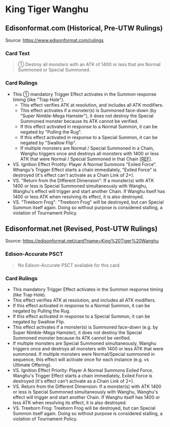 # King Tiger Wanghu

## Edisonformat.com (Historical, Pre-UTW Rulings)

Source: https://www.edisonformat.com/rulings

### Card Text

> ① Destroy all monsters with an ATK of 1400 or less that are Normal Summoned or Special Summoned.

### Card Rulings

*   This ① mandatory Trigger Effect activates in the Summon response timing (like "Trap Hole").
    *   This effect verifies ATK at resolution, and includes all ATK modifiers.
    *   This effect activates if a monster(s) is Summoned face-down (by "Super Nimble-Mega Hamster"), it does not destroy the Special Summoned monster because its ATK cannot be verified.
    *   If this effect activated in response to a Normal Summon, it can be negated by "Pulling the Rug".
    *   If this effect activated in response to a Special Summon, it can be negated by "Swallow Flip".
    *   If multiple monsters are Normal / Special Summoned in a Chain, Wanghu triggers once and destroys all monsters with 1400 or less ATK that were Normal / Special Summoned in that Chain \[[REF](https://www.pojo.biz/board/showpost.php?p=28892642&postcount=5)\].
*   VS. Ignition Effect Priotity: Player A Normal Summons "Exiled Force". Whangu's Trigger Effect starts a chain immediately, "Exiled Force" is destroyed (it's effect can't activate as a Chain Link of 2+).
*   VS. "Return from the Different Dimension": If a monster(s) with ATK 1400 or less is Special Summoned simultaneously with Wanghu, Wanghu's effect will trigger and start another Chain. If Wanghu itself has 1400 or less ATK when resolving its effect, it is also destroyed.
*   VS. "Treeborn Frog": "Treeborn Frog" will be destroyed, but can Special Summon itself again. Doing so without purpose is considered stalling, a violation of Tournament Policy.

## Edisonformat.net (Revised, Post-UTW Rulings)

Source: https://edisonformat.net/card?name=King%20Tiger%20Wanghu

### Edison-Accurate PSCT

> No Edison-Accurate PSCT available for this card.

### Card Rulings

*   This mandatory Trigger Effect activates in the Summon response timing (like Trap Hole).
*   This effect verifies ATK at resolution, and includes all ATK modifiers.
*   If this effect activated in response to a Normal Summon, it can be negated by Pulling the Rug.
*   If this effect activated in response to a Special Summon, it can be negated by Swallow Flip.
*   This effect activates if a monster(s) is Summoned face-down (e.g. by Super Nimble-Mega Hamster), it does not destroy the Special Summoned monster because its ATK cannot be verified.
*   If multiple monsters are Special Summoned simultaneously, Wanghu triggers once and destroys all monsters with 1400 or less ATK that were summoned. If multiple monsters were Normal/Special summoned in sequence, this effect will activate once for each instance (e.g. vs Ultimate Offering).
*   VS. Ignition Effect Priority: Player A Normal Summons Exiled Force. Wanghu's Trigger Effect starts a chain immediately, Exiled Force is destroyed (it's effect can't activate as a Chain Link of 2+).
*   VS. Return from the Different Dimension: If a monster(s) with ATK 1400 or less is Special Summoned simultaneously with Wanghu, Wanghu's effect will trigger and start another Chain. If Wanghu itself has 1400 or less ATK when resolving its effect, it is also destroyed.
*   VS. Treeborn Frog: Treeborn Frog will be destroyed, but can Special Summon itself again. Doing so without purpose is considered stalling, a violation of Tournament Policy.
            